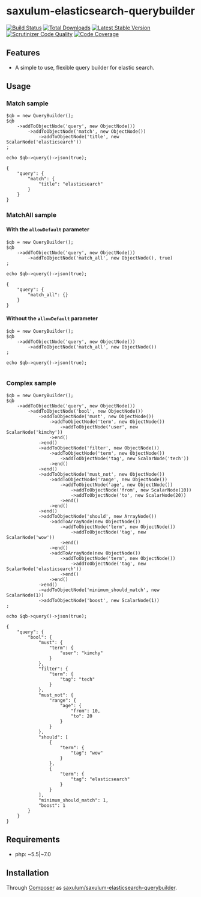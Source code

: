 # saxulum-elasticsearch-querybuilder

[![Build Status](https://api.travis-ci.org/saxulum/saxulum-elasticsearch-querybuilder.png?branch=master)](https://travis-ci.org/saxulum/saxulum-elasticsearch-querybuilder)
[![Total Downloads](https://poser.pugx.org/saxulum/saxulum-elasticsearch-querybuilder/downloads.png)](https://packagist.org/packages/saxulum/saxulum-elasticsearch-querybuilder)
[![Latest Stable Version](https://poser.pugx.org/saxulum/saxulum-elasticsearch-querybuilder/v/stable.png)](https://packagist.org/packages/saxulum/saxulum-elasticsearch-querybuilder)
[![Scrutinizer Code Quality](https://scrutinizer-ci.com/g/saxulum/saxulum-elasticsearch-querybuilder/badges/quality-score.png?b=master)](https://scrutinizer-ci.com/g/saxulum/saxulum-elasticsearch-querybuilder/?branch=master)
[![Code Coverage](https://scrutinizer-ci.com/g/saxulum/saxulum-elasticsearch-querybuilder/badges/coverage.png?b=master)](https://scrutinizer-ci.com/g/saxulum/saxulum-elasticsearch-querybuilder/?branch=master)

## Features

 * A simple to use, flexible query builder for elastic search.

## Usage

### Match sample

```{.php}
$qb = new QueryBuilder();
$qb
    ->addToObjectNode('query', new ObjectNode())
        ->addToObjectNode('match', new ObjectNode())
            ->addToObjectNode('title', new ScalarNode('elasticsearch'))
;

echo $qb->query()->json(true);
```

```{.json}
{
    "query": {
        "match": {
            "title": "elasticsearch"
        }
    }
}
```

### MatchAll sample

#### With the `allowDefault` parameter

```{.php}
$qb = new QueryBuilder();
$qb
    ->addToObjectNode('query', new ObjectNode())
        ->addToObjectNode('match_all', new ObjectNode(), true)
;

echo $qb->query()->json(true);
```

```{.json}
{
    "query": {
        "match_all": {}
    }
}
```

#### Without the `allowDefault` parameter

```{.php}
$qb = new QueryBuilder();
$qb
    ->addToObjectNode('query', new ObjectNode())
        ->addToObjectNode('match_all', new ObjectNode())
;

echo $qb->query()->json(true);
```

```{.json}
```

### Complex sample

```{.php}
$qb = new QueryBuilder();
$qb
    ->addToObjectNode('query', new ObjectNode())
        ->addToObjectNode('bool', new ObjectNode())
            ->addToObjectNode('must', new ObjectNode())
                ->addToObjectNode('term', new ObjectNode())
                    ->addToObjectNode('user', new ScalarNode('kimchy'))
                ->end()
            ->end()
            ->addToObjectNode('filter', new ObjectNode())
                ->addToObjectNode('term', new ObjectNode())
                    ->addToObjectNode('tag', new ScalarNode('tech'))
                ->end()
            ->end()
            ->addToObjectNode('must_not', new ObjectNode())
                ->addToObjectNode('range', new ObjectNode())
                    ->addToObjectNode('age', new ObjectNode())
                        ->addToObjectNode('from', new ScalarNode(10))
                        ->addToObjectNode('to', new ScalarNode(20))
                    ->end()
                ->end()
            ->end()
            ->addToObjectNode('should', new ArrayNode())
                ->addToArrayNode(new ObjectNode())
                    ->addToObjectNode('term', new ObjectNode())
                        ->addToObjectNode('tag', new ScalarNode('wow'))
                    ->end()
                ->end()
                ->addToArrayNode(new ObjectNode())
                    ->addToObjectNode('term', new ObjectNode())
                        ->addToObjectNode('tag', new ScalarNode('elasticsearch'))
                    ->end()
                ->end()
            ->end()
            ->addToObjectNode('minimum_should_match', new ScalarNode(1))
            ->addToObjectNode('boost', new ScalarNode(1))
;

echo $qb->query()->json(true);
```

```{.json}
{
    "query": {
        "bool": {
            "must": {
                "term": {
                    "user": "kimchy"
                }
            },
            "filter": {
                "term": {
                    "tag": "tech"
                }
            },
            "must_not": {
                "range": {
                    "age": {
                        "from": 10,
                        "to": 20
                    }
                }
            },
            "should": [
                {
                    "term": {
                        "tag": "wow"
                    }
                },
                {
                    "term": {
                        "tag": "elasticsearch"
                    }
                }
            ],
            "minimum_should_match": 1,
            "boost": 1
        }
    }
}
```

## Requirements

 * php: ~5.5|~7.0

## Installation

Through [Composer](http://getcomposer.org) as [saxulum/saxulum-elasticsearch-querybuilder][1].

[1]: https://packagist.org/packages/saxulum/saxulum-elasticsearch-querybuilder
